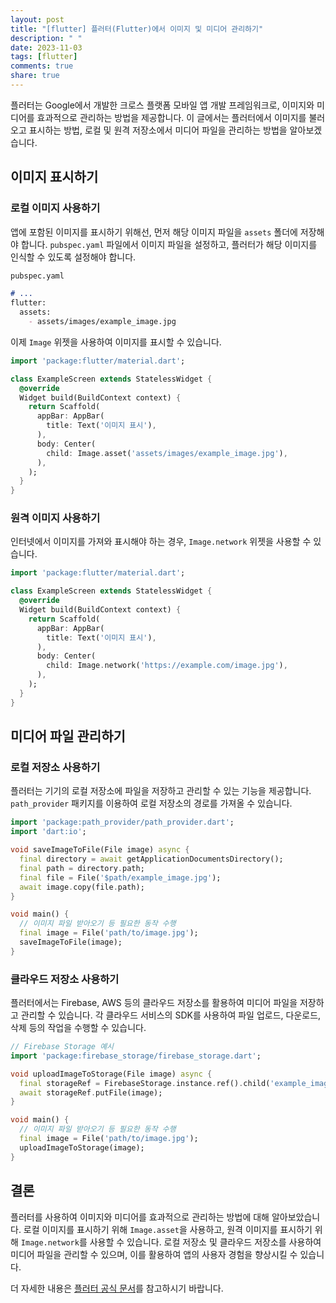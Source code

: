 ```yaml
---
layout: post
title: "[flutter] 플러터(Flutter)에서 이미지 및 미디어 관리하기"
description: " "
date: 2023-11-03
tags: [flutter]
comments: true
share: true
---
```


플러터는 Google에서 개발한 크로스 플랫폼 모바일 앱 개발 프레임워크로, 이미지와 미디어를 효과적으로 관리하는 방법을 제공합니다. 이 글에서는 플러터에서 이미지를 불러오고 표시하는 방법, 로컬 및 원격 저장소에서 미디어 파일을 관리하는 방법을 알아보겠습니다.

## 이미지 표시하기

### 로컬 이미지 사용하기
앱에 포함된 이미지를 표시하기 위해선, 먼저 해당 이미지 파일을 `assets` 폴더에 저장해야 합니다. `pubspec.yaml` 파일에서 이미지 파일을 설정하고, 플러터가 해당 이미지를 인식할 수 있도록 설정해야 합니다.

```markdown
pubspec.yaml

# ...
flutter:
  assets:
    - assets/images/example_image.jpg
```

이제 `Image` 위젯을 사용하여 이미지를 표시할 수 있습니다.

```dart
import 'package:flutter/material.dart';

class ExampleScreen extends StatelessWidget {
  @override
  Widget build(BuildContext context) {
    return Scaffold(
      appBar: AppBar(
        title: Text('이미지 표시'),
      ),
      body: Center(
        child: Image.asset('assets/images/example_image.jpg'),
      ),
    );
  }
}
```

### 원격 이미지 사용하기
인터넷에서 이미지를 가져와 표시해야 하는 경우, `Image.network` 위젯을 사용할 수 있습니다.

```dart
import 'package:flutter/material.dart';

class ExampleScreen extends StatelessWidget {
  @override
  Widget build(BuildContext context) {
    return Scaffold(
      appBar: AppBar(
        title: Text('이미지 표시'),
      ),
      body: Center(
        child: Image.network('https://example.com/image.jpg'),
      ),
    );
  }
}
```

## 미디어 파일 관리하기

### 로컬 저장소 사용하기
플러터는 기기의 로컬 저장소에 파일을 저장하고 관리할 수 있는 기능을 제공합니다. `path_provider` 패키지를 이용하여 로컬 저장소의 경로를 가져올 수 있습니다.

```dart
import 'package:path_provider/path_provider.dart';
import 'dart:io';

void saveImageToFile(File image) async {
  final directory = await getApplicationDocumentsDirectory();
  final path = directory.path;
  final file = File('$path/example_image.jpg');
  await image.copy(file.path);
}

void main() {
  // 이미지 파일 받아오기 등 필요한 동작 수행
  final image = File('path/to/image.jpg');
  saveImageToFile(image);
}
```

### 클라우드 저장소 사용하기
플러터에서는 Firebase, AWS 등의 클라우드 저장소를 활용하여 미디어 파일을 저장하고 관리할 수 있습니다. 각 클라우드 서비스의 SDK를 사용하여 파일 업로드, 다운로드, 삭제 등의 작업을 수행할 수 있습니다.

```dart
// Firebase Storage 예시
import 'package:firebase_storage/firebase_storage.dart';

void uploadImageToStorage(File image) async {
  final storageRef = FirebaseStorage.instance.ref().child('example_image.jpg');
  await storageRef.putFile(image);
}

void main() {
  // 이미지 파일 받아오기 등 필요한 동작 수행
  final image = File('path/to/image.jpg');
  uploadImageToStorage(image);
}
```

## 결론
플러터를 사용하여 이미지와 미디어를 효과적으로 관리하는 방법에 대해 알아보았습니다. 로컬 이미지를 표시하기 위해 `Image.asset`을 사용하고, 원격 이미지를 표시하기 위해 `Image.network`를 사용할 수 있습니다. 로컬 저장소 및 클라우드 저장소를 사용하여 미디어 파일을 관리할 수 있으며, 이를 활용하여 앱의 사용자 경험을 향상시킬 수 있습니다.

더 자세한 내용은 [플러터 공식 문서](https://flutter.dev/docs)를 참고하시기 바랍니다.